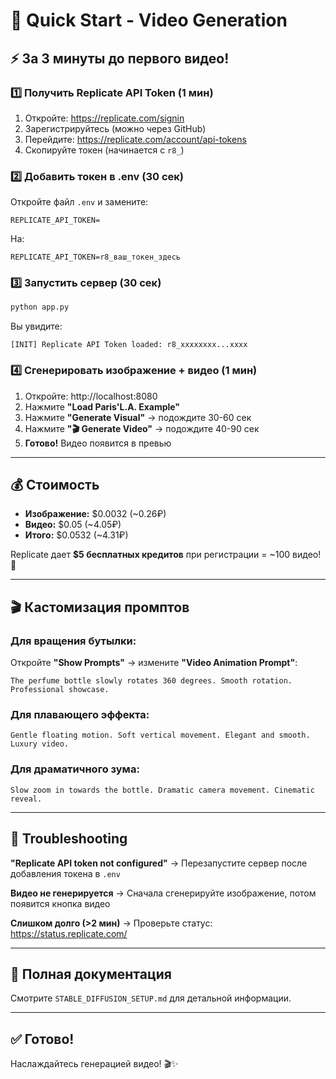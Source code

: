 # 🚀 Quick Start - Video Generation

## ⚡ За 3 минуты до первого видео!

### 1️⃣ Получить Replicate API Token (1 мин)

1. Откройте: https://replicate.com/signin
2. Зарегистрируйтесь (можно через GitHub)
3. Перейдите: https://replicate.com/account/api-tokens
4. Скопируйте токен (начинается с `r8_`)

### 2️⃣ Добавить токен в .env (30 сек)

Откройте файл `.env` и замените:

```env
REPLICATE_API_TOKEN=
```

На:

```env
REPLICATE_API_TOKEN=r8_ваш_токен_здесь
```

### 3️⃣ Запустить сервер (30 сек)

```bash
python app.py
```

Вы увидите:
```
[INIT] Replicate API Token loaded: r8_xxxxxxxx...xxxx
```

### 4️⃣ Сгенерировать изображение + видео (1 мин)

1. Откройте: http://localhost:8080
2. Нажмите **"Load Paris'L.A. Example"**
3. Нажмите **"Generate Visual"** → подождите 30-60 сек
4. Нажмите **"🎬 Generate Video"** → подождите 40-90 сек
5. **Готово!** Видео появится в превью

---

## 💰 Стоимость

- **Изображение:** $0.0032 (~0.26₽)
- **Видео:** $0.05 (~4.05₽)
- **Итого:** $0.0532 (~4.31₽)

Replicate дает **$5 бесплатных кредитов** при регистрации = ~100 видео! 🎉

---

## 🎬 Кастомизация промптов

### Для вращения бутылки:

Откройте **"Show Prompts"** → измените **"Video Animation Prompt"**:

```
The perfume bottle slowly rotates 360 degrees. Smooth rotation. Professional showcase.
```

### Для плавающего эффекта:

```
Gentle floating motion. Soft vertical movement. Elegant and smooth. Luxury video.
```

### Для драматичного зума:

```
Slow zoom in towards the bottle. Dramatic camera movement. Cinematic reveal.
```

---

## 🐛 Troubleshooting

**"Replicate API token not configured"**
→ Перезапустите сервер после добавления токена в `.env`

**Видео не генерируется**
→ Сначала сгенерируйте изображение, потом появится кнопка видео

**Слишком долго (>2 мин)**
→ Проверьте статус: https://status.replicate.com/

---

## 📖 Полная документация

Смотрите `STABLE_DIFFUSION_SETUP.md` для детальной информации.

---

## ✅ Готово!

Наслаждайтесь генерацией видео! 🎬✨




